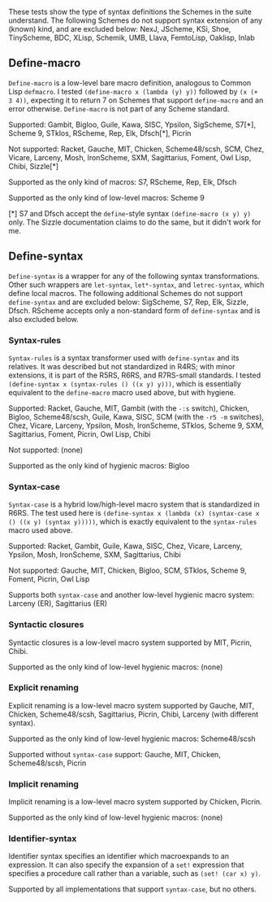 These tests show the type of syntax definitions the Schemes in the suite understand.
The following Schemes do not support syntax extension of any (known) kind,
and are excluded below:
NexJ, JScheme, KSi, Shoe, TinyScheme, BDC, XLisp, Schemik, UMB, Llava, FemtoLisp,
Oaklisp, Inlab

## Define-macro

`Define-macro` is a low-level bare macro definition, analogous to Common Lisp `defmacro`.
I tested `(define-macro x (lambda (y) y))` followed by `(x (+ 3 4))`,
expecting it to return 7 on Schemes that support `define-macro` and an error otherwise.
`Define-macro` is not part of any Scheme standard.

Supported: Gambit, Bigloo, Guile, Kawa, SISC, Ypsilon, SigScheme, S7\[\*],
Scheme 9, STklos, RScheme, Rep, Elk, Dfsch\[\*], Picrin

Not supported: Racket, Gauche, MIT, Chicken, Scheme48/scsh, SCM,
Chez, Vicare, Larceny, Mosh, IronScheme, SXM, Sagittarius,
Foment, Owl Lisp, Chibi, Sizzle[*]

Supported as the only kind of macros: S7, RScheme, Rep, Elk, Dfsch

Supported as the only kind of low-level macros: Scheme 9 

[*] S7 and Dfsch accept the `define`-style syntax `(define-macro (x y) y)` only.
The Sizzle documentation claims to do the same, but it didn't work for me.

## Define-syntax

`Define-syntax` is a wrapper for any of the following syntax transformations.
Other such wrappers are `let-syntax`, `let*-syntax`, and `letrec-syntax`,
which define local macros.
The following additional Schemes do not support `define-syntax` and are excluded below:
SigScheme, S7, Rep, Elk, Sizzle, Dfsch.
RScheme accepts only a non-standard form of `define-syntax` and is also excluded below.


### Syntax-rules

`Syntax-rules` is a syntax transformer used with `define-syntax` and its relatives.
It was described but not standardized in R4RS;
with minor extensions, it is part of the R5RS, R6RS, and R7RS-small standards.
I tested `(define-syntax x (syntax-rules () ((x y) y)))`,
which is essentially equivalent to the `define-macro` macro used above, but with hygiene.

Supported: Racket, Gauche, MIT, Gambit (with the `-:s` switch), Chicken, Bigloo,
Scheme48/scsh, Guile, Kawa, SISC, SCM (with the `-r5 -m` switches),
Chez, Vicare, Larceny, Ypsilon, Mosh, IronScheme, STklos, Scheme 9,
SXM, Sagittarius, Foment, Picrin, Owl Lisp, Chibi

Not supported: (none)

Supported as the only kind of hygienic macros: Bigloo 

### Syntax-case

`Syntax-case` is a hybrid low/high-level macro system that is standardized in R6RS.
The test used here is `(define-syntax x (lambda (x) (syntax-case x () ((x y) (syntax y)))))`,
which is exactly equivalent to the `syntax-rules` macro used above.

Supported: Racket, Gambit, Guile, Kawa, SISC, Chez, Vicare, Larceny, Ypsilon, Mosh,
IronScheme, SXM, Sagittarius, Chibi

Not supported:  Gauche, MIT, Chicken, Bigloo, SCM, STklos, Scheme 9,
Foment, Picrin, Owl Lisp

Supports both `syntax-case` and another low-level hygienic macro system:
Larceny (ER), Sagittarius (ER)

### Syntactic closures

Syntactic closures is a low-level macro system supported by MIT, Picrin, Chibi.

Supported as the only kind of low-level hygienic macros: (none)

### Explicit renaming

Explicit renaming is a low-level macro system supported by
Gauche, MIT, Chicken, Scheme48/scsh, Sagittarius, Picrin, Chibi,
Larceny (with different syntax).

Supported as the only kind of low-level hygienic macros: Scheme48/scsh

Supported without `syntax-case` support: Gauche, MIT, Chicken, Scheme48/scsh, Picrin

### Implicit renaming

Implicit renaming is a low-level macro system supported by Chicken, Picrin.

Supported as the only kind of low-level hygienic macros: (none)

### Identifier-syntax

Identifier syntax specifies an identifier which macroexpands to an expression.
It can also specify the expansion of a `set!` expression that specifies a
procedure call rather than a variable, such as `(set! (car x) y)`.

Supported by all implementations that support `syntax-case`, but no others.

